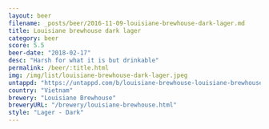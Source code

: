 ```yaml
---
layout: beer
filename: _posts/beer/2016-11-09-louisiane-brewhouse-dark-lager.md
title: Louisiane brewhouse dark lager
category: beer
score: 5.5
beer-date: "2018-02-17"
desc: "Harsh for what it is but drinkable"
permalink: /beer/:title.html
img: /img/list/louisiane-brewhouse-dark-lager.jpeg
untappd: "https://untappd.com/b/louisiane-brewhouse-louisiane-brewhouse-dark-lager/129294"
country: "Vietnam"
brewery: "Louisiane Brewhouse"
breweryURL: "/brewery/louisiane-brewhouse.html"
style: "Lager - Dark"
---
```

